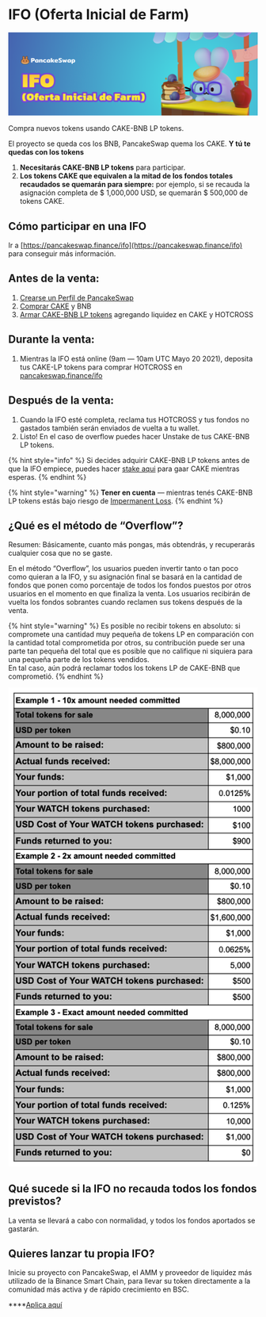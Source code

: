 # IFO \(Oferta Inicial de Farm\)



![](../../.gitbook/assets/ifo.png)

Compra nuevos tokens usando CAKE-BNB LP tokens. 

El proyecto se queda cos los BNB, PancakeSwap quema los CAKE. **Y tú te quedas con los tokens**

1. **Necesitarás CAKE-BNB LP tokens** para participar.
2. **Los tokens CAKE que equivalen a la mitad de los fondos totales recaudados se quemarán para siempre:** por ejemplo, si se recauda la asignación completa de $ 1,000,000 USD, se quemarán $ 500,000 de tokens CAKE.

## **Cómo participar en una IFO**

Ir a [https://pancakeswap.finance/ifo](https://pancakeswap.finance/ifo) para conseguir más información.



## Antes de la venta: <a id="06e1"></a>

1. [Crearse un Perfil de PancakeSwap](https://pancakeswap.finance/profile)
2. [Comprar CAKE](https://exchange.pancakeswap.finance/?_gl=1*1bc8owa*_ga*ODA4ODE5MjM4LjE2MDUxNTI3NTE.*_ga_334KNG3DMQ*MTYwNTQ4OTEwNy4yNi4xLjE2MDU0ODkxMjcuMA..#/swap) y BNB
3. [Armar CAKE-BNB LP tokens](https://exchange.pancakeswap.finance/?_gl=1*14203p6*_ga*ODA4ODE5MjM4LjE2MDUxNTI3NTE.*_ga_334KNG3DMQ*MTYwNTQ4OTEwNy4yNi4xLjE2MDU0ODkyMzAuMA..#/pool) agregando liquidez en CAKE y HOTCROSS



## Durante la venta: <a id="4a62"></a>

1. Mientras la IFO está online \(9am — 10am UTC Mayo 20 2021\), deposita tus CAKE-LP tokens para comprar HOTCROSS en [pancakeswap.finance/ifo](https://pancakeswap.finance/ifo)

## Después de la venta: <a id="ba2d"></a>

1. Cuando la IFO esté completa, reclama tus HOTCROSS y tus fondos no gastados también serán enviados de vuelta a tu wallet.
2. Listo! En el caso de overflow puedes hacer Unstake de tus CAKE-BNB LP tokens.

{% hint style="info" %}
Si decides adquirir CAKE-BNB LP tokens antes de que la IFO empiece, puedes hacer [stake aqui](https://pancakeswap.finance/farms) para gaar CAKE mientras esperas.
{% endhint %}

{% hint style="warning" %}
**Tener en cuenta** — mientras tenés CAKE-BNB LP tokens estás bajo riesgo de [Impermanent Loss](https://academy.binance.com/en/articles/impermanent-loss-explained).
{% endhint %}

## ¿Qué es el método de “Overflow”? <a id="d74c"></a>

Resumen: Básicamente, cuanto más pongas, más obtendrás, y recuperarás cualquier cosa que no se gaste.

En el método “Overflow”, los usuarios pueden invertir tanto o tan poco como quieran a la IFO, y su asignación final se basará en la cantidad de fondos que ponen como porcentaje de todos los fondos puestos por otros usuarios en el momento en que finaliza la venta. Los usuarios recibirán de vuelta los fondos sobrantes cuando reclamen sus tokens después de la venta.

{% hint style="warning" %}
Es posible no recibir tokens en absoluto: si compromete una cantidad muy pequeña de tokens LP en comparación con la cantidad total comprometida por otros, su contribución puede ser una parte tan pequeña del total que es posible que no califique ni siquiera para una pequeña parte de los tokens vendidos.   
En tal caso, aún podrá reclamar todos los tokens LP de CAKE-BNB que comprometió.
{% endhint %}





![Tres modelos de posibles resultados para el m&#xE9;todo Overflow.](../../.gitbook/assets/image.png)

## Qué sucede si la IFO no recauda todos los fondos previstos?

La venta se llevará a cabo con normalidad, y todos los fondos aportados se gastarán.

## Quieres lanzar tu propia IFO?

Inicie su proyecto con PancakeSwap, el AMM y proveedor de liquidez más utilizado de la Binance Smart Chain, para llevar su token directamente a la comunidad más activa y de rápido crecimiento en BSC.

\*\*\*\*[Aplica aquí](https://docs.google.com/forms/d/e/1FAIpQLScGdT5rrVMr4WOWr08pvcroSeuIOtEJf1sVdQGVdcAOqryigQ/viewform)

